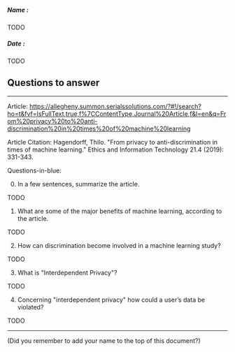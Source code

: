 ##### Name :

TODO

##### Date :

TODO

## Questions to answer

---
Article: https://allegheny.summon.serialssolutions.com/?#!/search?ho=t&fvf=IsFullText,true,f%7CContentType,Journal%20Article,f&l=en&q=From%20privacy%20to%20anti-discrimination%20in%20times%20of%20machine%20learning

Article Citation: Hagendorff, Thilo. "From privacy to anti-discrimination in times of machine learning." Ethics and Information Technology 21.4 (2019): 331-343.

Questions-in-blue:

0. In a few sentences, summarize the article.

TODO

1. What are some of the major benefits of machine learning, according to the article.

TODO

2. How can discrimination become involved in a machine learning study?

TODO

3. What is "Interdependent Privacy"?

TODO

4. Concerning "interdependent privacy" how could a user’s data be violated?

TODO

---
(Did you remember to add your name to the top of this document?)
